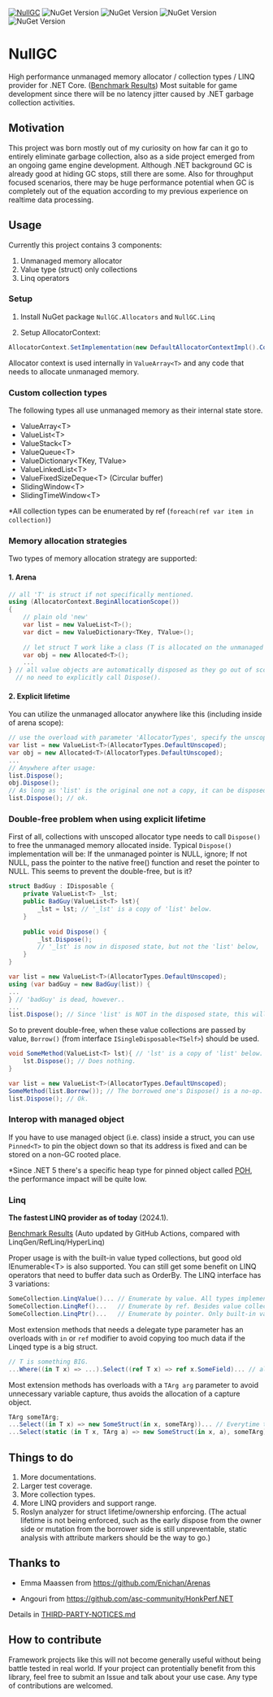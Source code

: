 [![NullGC](https://github.com/fryderykhuang/NullGC/actions/workflows/main.yml/badge.svg)](https://github.com/fryderykhuang/NullGC/actions/workflows/main.yml)
![NuGet Version](https://img.shields.io/nuget/vpre/NullGC.Abstractions?label=NullGC.Abstractions)
![NuGet Version](https://img.shields.io/nuget/vpre/NullGC.Allocators?label=NullGC.Allocators)
![NuGet Version](https://img.shields.io/nuget/vpre/NullGC.Collections?label=NullGC.Collections)
![NuGet Version](https://img.shields.io/nuget/vpre/NullGC.Linq?label=NullGC.Linq)

# NullGC

High performance unmanaged memory allocator / collection types / LINQ provider for .NET Core. ([Benchmark Results](https://fryderykhuang.github.io/NullGC/))
Most suitable for game development since there will be no latency jitter caused by .NET garbage collection activities.

## Motivation

This project was born mostly out of my curiosity on how far can it go to entirely eliminate garbage collection, also as a side project emerged from an ongoing game engine development. Although .NET background GC is already good at hiding GC stops, still there are some. Also for throughput focused scenarios, there may be huge performance potential when GC is completely out of the equation according to my previous experience on realtime data processing.

## Usage

Currently this project contains 3 components:

1. Unmanaged memory allocator
2. Value type (struct) only collections
3. Linq operators

### Setup

1. Install NuGet package `NullGC.Allocators` and `NullGC.Linq`

2. Setup AllocatorContext:

```csharp
AllocatorContext.SetImplementation(new DefaultAllocatorContextImpl().ConfigureDefault());
```
Allocator context is used internally in `ValueArray<T>` and any code that needs to allocate unmanaged memory.

### Custom collection types

The following types all use unmanaged memory as their internal state store.

* ValueArray&lt;T&gt;
* ValueList&lt;T&gt;
* ValueStack&lt;T&gt;
* ValueQueue&lt;T&gt;
* ValueDictionary&lt;TKey, TValue&gt;
* ValueLinkedList&lt;T&gt;
* ValueFixedSizeDeque&lt;T&gt; (Circular buffer)
* SlidingWindow&lt;T&gt;
* SlidingTimeWindow&lt;T&gt;

*All collection types can be enumerated by ref (`foreach(ref var item in collection)`)

### Memory allocation strategies

Two types of memory allocation strategy are supported:

#### 1. Arena

```csharp
// all 'T' is struct if not specifically mentioned.
using (AllocatorContext.BeginAllocationScope())
{
    // plain old 'new'
    var list = new ValueList<T>();
    var dict = new ValueDictionary<TKey, TValue>();
    
    // let struct T work like a class (T is allocated on the unmanaged heap.)
    var obj = new Allocated<T>();
    ...
} // all value objects are automatically disposed as they go out of scope,
  // no need to explicitly call Dispose().
```

#### 2. Explicit lifetime

You can utilize the unmanaged allocator anywhere like this (including inside of arena scope):

```csharp
// use the overload with parameter 'AllocatorTypes', specify the unscoped, globally available allocator type.
var list = new ValueList<T>(AllocatorTypes.DefaultUnscoped); 
var obj = new Allocated<T>(AllocatorTypes.DefaultUnscoped);
...
// Anywhere after usage:
list.Dispose();
obj.Dispose();
// As long as 'list' is the original one not a copy, it can be disposed saftely multiple times.
list.Dispose(); // ok.
```

### Double-free problem when using explicit lifetime

First of all, collections with unscoped allocator type needs to call `Dispose()` to free the unmanaged memory allocated inside. Typical `Dispose()` implementation will be: If the unmanaged pointer is NULL, ignore; If not NULL, pass the pointer to the native free() function and reset the pointer to NULL. This seems to prevent the double-free, but is it? 

```csharp
struct BadGuy : IDisposable {
    private ValueList<T> _lst;
    public BadGuy(ValueList<T> lst){
        _lst = lst; // '_lst' is a copy of 'list' below.
    }
    
    public void Dispose() {
        _lst.Dispose();
        // '_lst' is now in disposed state, but not the 'list' below,
    }
}

var list = new ValueList<T>(AllocatorTypes.DefaultUnscoped);
using (var badGuy = new BadGuy(list)) {
...   
} // 'badGuy' is dead, however..
... 
list.Dispose(); // Since 'list' is NOT in the disposed state, this will cause the double-free.
```

So to prevent double-free, when these value collections are passed by value, `Borrow()` (from interface `ISingleDisposable<TSelf>`) should be used.

```csharp
void SomeMethod(ValueList<T> lst){ // 'lst' is a copy of 'list' below.
    lst.Dispose(); // Does nothing.
}

var list = new ValueList<T>(AllocatorTypes.DefaultUnscoped);
SomeMethod(list.Borrow()); // The borrowed one's Dispose() is a no-op.
list.Dispose(); // Ok.
```

### Interop with managed object

If you have to use managed object (i.e. class) inside a struct, you can use
`Pinned<T>` to pin the object down so that its address is fixed and can be stored on a non-GC rooted place.

*Since .NET 5 there's a specific heap type for pinned object called [POH](https://devblogs.microsoft.com/dotnet/internals-of-the-poh/), the performance impact will be quite low. 

### Linq

**The fastest LINQ provider as of today** (2024.1).

[Benchmark Results](https://fryderykhuang.github.io/NullGC/) (Auto updated by GitHub Actions, compared with LinqGen/RefLinq/HyperLinq)

Proper usage is with the built-in value typed collections, but good old IEnumerable&lt;T&gt; is also supported. You can still get some benefit on LINQ operators that need to buffer data such as OrderBy.
The LINQ interface has 3 variations:

```csharp
SomeCollection.LinqValue()... // Enumerate by value. All types implement IEnumerable<T> are supported
SomeCollection.LinqRef()...   // Enumerate by ref. Besides value collections, only Enumerators that exposes 'ref T Current' are supported (e.g. normal array types)
SomeCollection.LinqPtr()...   // Enumerate by pointer. Only built-in value typed collections are supported. (Because object address must be fixed to be able to use unmanaged pointer)
```

Most extension methods that needs a delegate type parameter has an overloads with `in` or `ref` modifier to avoid copying too much data if the Linqed type is a big struct.

```csharp
// T is something BIG.
...Where((in T x) => ...).Select((ref T x) => ref x.SomeField)... // all reference, no copy of T
```

Most extension methods has overloads with a `TArg arg` parameter to avoid unnecessary variable capture, thus avoids the allocation of a capture object.

```csharp
TArg someTArg;
...Select((in T x) => new SomeStruct(in x, someTArg))... // Everytime this line executes, a new capture object for `someTArg` must be allocated on the managed heap.
...Select(static (in T x, TArg a) => new SomeStruct(in x, a), someTArg)... // No capture is happening. ('static' is not mandatory, just a explicit declaration)

```

## Things to do

1. More documentations.
2. Larger test coverage.
3. More collection types.
4. More LINQ providers and support range.
5. Roslyn analyzer for struct lifetime/ownership enforcing. (The actual lifetime is not being enforced, such as the early dispose from the owner side or mutation from the borrower side is still unpreventable, static analysis with attribute markers should be the way to go.)

## Thanks to

* Emma Maassen from <https://github.com/Enichan/Arenas>

* Angouri from <https://github.com/asc-community/HonkPerf.NET>

Details in [THIRD-PARTY-NOTICES.md](https://github.com/fryderykhuang/NullGC/blob/main/THIRD-PARTY-NOTICES.md)

## How to contribute

Framework projects like this will not become generally useful without being battle tested in real world. If your project can protentially benefit from this library, feel free to submit an Issue and talk about your use case. Any type of contributions are welcomed.
